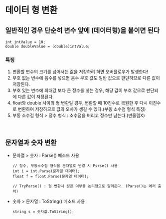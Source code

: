 # 데이터 형 변환

## 일반적인 경우 단순히 변수 앞에 (데이터형)을 붙이면 된다

```
int intValue = 10;
double doubleValue = (double)intValue;
```

### 특징
1. 변환할 변수의 크기를 넘어서는 값을 저장하려 하면 오버플로우가 발생한다!<br>
2. 부호 없는 변수에 음수를 넣으면 음수 부호 값도 일반 값으로 판단하므로 다른 값이 저장된다.<br>
3. 부호 있는 변수에 최대값 보다 큰 정수를 넣는 경우, 해당 값이 부호 값으로 판단되에 다른 값이 저장된다.
4. float와 double 사이의 형 변환일 경우, 변환할 때 10진수로 복원한 후 다시 이진수로 변환하여 저장하므로 값의 오차가 생길 수 있다.(부동 소수점 형식 특징)
5. 부동 소수점 형식 > 정수 형식 : 소수점을 버리고 정수만 남는다.(반올림X)

<br>

## 문자열과 숫자 변환

- 문자열 > 숫자 : Parse() 메소드 사용
  ```
  // 정수, 부동소수점 형식을 문자열로 변경 시 Psrse() 사용
  int i = int.Parse(문자열 데이터);
  float f = float.Parse(문자열 데이터);

  // TryParse() : 형 변환시 성공 여부를 논리형으로 알려준다. (Parse()는 에러 출력)
  ```

- 숫자 > 문자열 : ToString() 메소드 사용
  ```
  string s = 숫자값.ToString();
  ```
